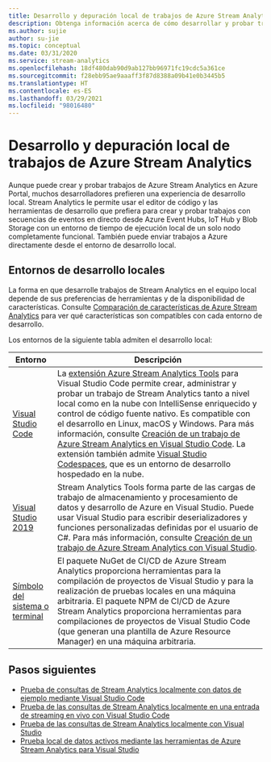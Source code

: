 ```yaml
---
title: Desarrollo y depuración local de trabajos de Azure Stream Analytics
description: Obtenga información acerca de cómo desarrollar y probar trabajos de Azure Stream Analytics en el equipo local antes de ejecutarlos en Azure Portal.
ms.author: sujie
author: su-jie
ms.topic: conceptual
ms.date: 03/31/2020
ms.service: stream-analytics
ms.openlocfilehash: 18df480dab90d9ab127bb96971fc19cdc5a361ce
ms.sourcegitcommit: f28ebb95ae9aaaff3f87d8388a09b41e0b3445b5
ms.translationtype: HT
ms.contentlocale: es-ES
ms.lasthandoff: 03/29/2021
ms.locfileid: "98016480"
---
```

# <a name="develop-and-debug-azure-stream-analytics-jobs-locally"></a>Desarrollo y depuración local de trabajos de Azure Stream Analytics

Aunque puede crear y probar trabajos de Azure Stream Analytics en Azure Portal, muchos desarrolladores prefieren una experiencia de desarrollo local. Stream Analytics le permite usar el editor de código y las herramientas de desarrollo que prefiera para crear y probar trabajos con secuencias de eventos en directo desde Azure Event Hubs, IoT Hub y Blob Storage con un entorno de tiempo de ejecución local de un solo nodo completamente funcional. También puede enviar trabajos a Azure directamente desde el entorno de desarrollo local.

## <a name="local-development-environments"></a>Entornos de desarrollo locales

La forma en que desarrolle trabajos de Stream Analytics en el equipo local depende de sus preferencias de herramientas y de la disponibilidad de características. Consulte [Comparación de características de Azure Stream Analytics](feature-comparison.md) para ver qué características son compatibles con cada entorno de desarrollo.

Los entornos de la siguiente tabla admiten el desarrollo local:

|Entorno                              |Descripción    |
|-----------------------------------------|------------|
|[Visual Studio Code](visual-studio-code-explore-jobs.md)| La [extensión Azure Stream Analytics Tools](https://marketplace.visualstudio.com/items?itemName=ms-bigdatatools.vscode-asa) para Visual Studio Code permite crear, administrar y probar un trabajo de Stream Analytics tanto a nivel local como en la nube con IntelliSense enriquecido y control de código fuente nativo. Es compatible con el desarrollo en Linux, macOS y Windows. Para más información, consulte [Creación de un trabajo de Azure Stream Analytics en Visual Studio Code](quick-create-visual-studio-code.md). La extensión también admite [Visual Studio Codespaces](https://visualstudio.microsoft.com/services/visual-studio-codespaces/), que es un entorno de desarrollo hospedado en la nube.|
|[Visual Studio 2019](stream-analytics-tools-for-visual-studio-install.md) |Stream Analytics Tools forma parte de las cargas de trabajo de almacenamiento y procesamiento de datos y desarrollo de Azure en Visual Studio. Puede usar Visual Studio para escribir deserializadores y funciones personalizadas definidas por el usuario de C#. Para más información, consulte [Creación de un trabajo de Azure Stream Analytics con Visual Studio](stream-analytics-quick-create-vs.md).|
|[Símbolo del sistema o terminal](stream-analytics-tools-for-visual-studio-cicd.md)|El paquete NuGet de CI/CD de Azure Stream Analytics proporciona herramientas para la compilación de proyectos de Visual Studio y para la realización de pruebas locales en una máquina arbitraria. El paquete NPM de CI/CD de Azure Stream Analytics proporciona herramientas para compilaciones de proyectos de Visual Studio Code (que generan una plantilla de Azure Resource Manager) en una máquina arbitraria.|

## <a name="next-steps"></a>Pasos siguientes

* [Prueba de consultas de Stream Analytics localmente con datos de ejemplo mediante Visual Studio Code](visual-studio-code-local-run.md)
* [Prueba de las consultas de Stream Analytics localmente en una entrada de streaming en vivo con Visual Studio Code](visual-studio-code-local-run-live-input.md)
* [Prueba de las consultas de Stream Analytics localmente con Visual Studio](stream-analytics-vs-tools-local-run.md)
* [Prueba local de datos activos mediante las herramientas de Azure Stream Analytics para Visual Studio](stream-analytics-live-data-local-testing.md)
